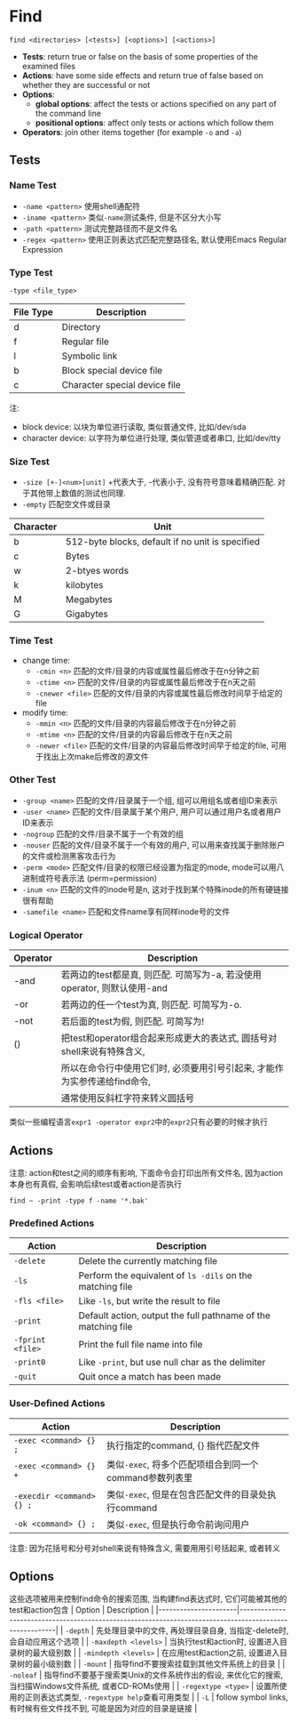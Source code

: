 # Find

`find <directories> [<tests>] [<options>] [<actions>]`

* **Tests**: return true or false on the basis of some properties of the examined files
* **Actions**: have some side effects and return true of false based on whether they are successful or not
* **Options**:
    - **global options**: affect the tests or actions specified on any part of the command line
    - **positional options**: affect only tests or actions which follow them
* **Operators**: join other items together (for example `-o` and `-a`)

## Tests
### Name Test
* `-name <pattern>` 使用shell通配符
* `-iname <pattern>` 类似`-name`测试条件, 但是不区分大小写
* `-path <pattern>` 测试完整路径而不是文件名
* `-regex <pattern>` 使用正则表达式匹配完整路径名, 默认使用Emacs Regular Expression

### Type Test
`-type <file_type>`

| File Type | Description                   |
|-----------|-------------------------------|
| d         | Directory                     |
| f         | Regular file                  |
| l         | Symbolic link                 |
| b         | Block special device file     |
| c         | Character special device file |

注:
* block device: 以块为单位进行读取, 类似普通文件, 比如/dev/sda
* character device: 以字符为单位进行处理, 类似管道或者串口, 比如/dev/tty

### Size Test
* `-size [+-]<num>[unit]` +代表大于, -代表小于, 没有符号意味着精确匹配. 对于其他带上数值的测试也同理.
* `-empty` 匹配空文件或目录

| Character | Unit                                             |
|-----------|--------------------------------------------------|
| b         | 512-byte blocks, default if no unit is specified |
| c         | Bytes                                            |
| w         | 2-btyes words                                    |
| k         | kilobytes                                        |
| M         | Megabytes                                        |
| G         | Gigabytes                                        |

### Time Test
* change time:
    - `-cmin <n>` 匹配的文件/目录的内容或属性最后修改于在n分钟之前
    - `-ctime <n>` 匹配的文件/目录的内容或属性最后修改于在n天之前
    - `-cnewer <file>` 匹配的文件/目录的内容或属性最后修改时间早于给定的file
* modify time:
    - `-mmin <n>` 匹配的文件/目录的内容最后修改于在n分钟之前
    - `-mtime <n>` 匹配的文件/目录的内容最后修改于在n天之前
    - `-newer <file>` 匹配的文件/目录的内容最后修改时间早于给定的file, 可用于找出上次make后修改的源文件

### Other Test
* `-group <name>` 匹配的文件/目录属于一个组, 组可以用组名或者组ID来表示
* `-user <name>` 匹配的文件/目录属于某个用户, 用户可以通过用户名或者用户ID来表示
* `-nogroup` 匹配的文件/目录不属于一个有效的组
* `-nouser` 匹配的文件/目录不属于一个有效的用户, 可以用来查找属于删除账户的文件或检测黑客攻击行为
* `-perm <mode>` 匹配文件/目录的权限已经设置为指定的mode, mode可以用八进制或符号表示法 (perm=permission)
* `-inum <n>` 匹配的文件的inode号是n, 这对于找到某个特殊inode的所有硬链接很有帮助
* `-samefile <name>` 匹配和文件name享有同样inode号的文件

### Logical Operator
| Operator | Description                                                               |
|----------|---------------------------------------------------------------------------|
| -and     | 若两边的test都是真, 则匹配. 可简写为-a, 若没使用operator, 则默认使用-and    |
| -or      | 若两边的任一个test为真, 则匹配. 可简写为-o.                               |
| -not     | 若后面的test为假, 则匹配. 可简写为!                                       |
| ()       | 把test和operator组合起来形成更大的表达式, 圆括号对shell来说有特殊含义,      |
|          | 所以在命令行中使用它们时, 必须要用引号引起来, 才能作为实参传递给find命令, |
|          | 通常使用反斜杠字符来转义圆括号                                            |

类似一些编程语言`expr1 -operator expr2`中的`expr2`只有必要的时候才执行

## Actions
注意: action和test之间的顺序有影响, 下面命令会打印出所有文件名, 因为action本身也有真假, 会影响后续test或者action是否执行
```shell
find ~ -print -type f -name '*.bak'
```

### Predefined Actions
| Action           | Description                                                   |
|------------------|---------------------------------------------------------------|
| `-delete`        | Delete the currently matching file                            |
| `-ls`            | Perform the equivalent of `ls -dils` on the matching file     |
| `-fls <file>`    | Like `-ls`, but write the result to file                      |
| `-print`         | Default action, output the full pathname of the matching file |
| `-fprint <file>` | Print the full file name into file                            |
| `-print0`        | Like `-print`, but use null char as the delimiter             |
| `-quit`          | Quit once a match has been made                               |

### User-Defined Actions
| Action                    | Description                                            |
|---------------------------|--------------------------------------------------------|
| `-exec <command> {} ;`    | 执行指定的command, {} 指代匹配文件                     |
| `-exec <command> {} +`    | 类似`-exec`, 将多个匹配项组合到同一个command参数列表里 |
| `-execdir <command> {} ;` | 类似`-exec`, 但是在包含匹配文件的目录处执行command     |
| `-ok <command> {} ;`      | 类似`-exec`, 但是执行命令前询问用户                    |

注意: 因为花括号和分号对shell来说有特殊含义, 需要用用引号括起来, 或者转义

## Options

这些选项被用来控制find命令的搜索范围, 当构建find表达式时, 它们可能被其他的test和action包含
| Option               | Description                                                                                            |
|----------------------|--------------------------------------------------------------------------------------------------------|
| `-depth`             | 先处理目录中的文件, 再处理目录自身, 当指定-delete时, 会自动应用这个选项                                |
| `-maxdepth <levels>` | 当执行test和action时, 设置进入目录树的最大级别数                                                       |
| `-mindepth <levels>` | 在应用test和action之前, 设置进入目录树的最小级别数                                                     |
| `-mount`             | 指导find不要搜索挂载到其他文件系统上的目录                                                             |
| `-noleaf`            | 指导find不要基于搜索类Unix的文件系统作出的假设, 来优化它的搜索, 当扫描Windows文件系统, 或者CD-ROMs使用 |
| `-regextype <type>`  | 设置所使用的正则表达式类型, `-regextype help`查看可用类型                                              |
| `-L`                 | follow symbol links, 有时候有些文件找不到, 可能是因为对应的目录是链接                                  |
